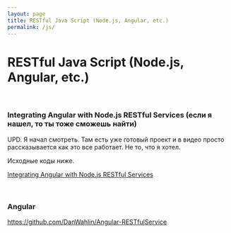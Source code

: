 ```yaml
---
layout: page
title: RESTful Java Script (Node.js, Angular, etc.)
permalink: /js/
---
```


# RESTful Java Script (Node.js, Angular, etc.)

<br/>

### Integrating Angular with Node.js RESTful Services (если я нашел, то ты тоже сможешь найти)

UPD. Я начал смотреть. Там есть уже готовый проект и в видео просто рассказывается как это все работает. Не то, что я хотел.

Исходные коды ниже.

<a href="https://bitbucket.org/marley-nodejs/restful-angular-nodejs-mongodb" rel="nofollow" target="_blank">Integrating Angular with Node.js RESTful Services</a>

<br/>

### Angular

https://github.com/DanWahlin/Angular-RESTfulService
